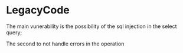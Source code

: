 # LegacyCode

The main vunerability is the possibility of the sql injection in the select query;

The second to not handle errors in the operation
